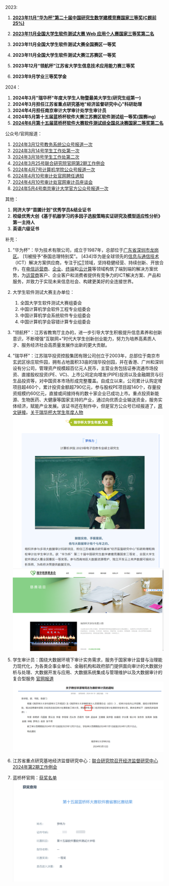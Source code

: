 2023:

1. **[2023年11月“华为杯”第二十届中国研究生数学建模竞赛国家三等奖(C题前25%)](https://cpipc.acge.org.cn//cw/detail/4/2c9080158aee323f018c0b4b1fdf71ff)**

2. **[2023年11月全国大学生软件测试大赛 Web 应用个人赛国家三等奖第二名](http://www.mooctest.org/#/home/news?id=127)**

3. **2023年11月全国大学生软件测试大赛全国赛区一等奖**

4. **2023年11月全国大学生软件测试大赛江苏赛区一等奖**

5. **2023年12月“领航杯”江苏省大学生信息技术应用能力赛三等奖**

6. **2023年9月学业三等奖学金**

2024：

1. **2024年3月"瑞华杯"年度大学生人物暨最美大学生(研究生组第一)**
1. **2024年3月担任江苏省重点研究基地"经济监督研究中心"科研助理**
1. **2024年4月担任南京审计大学审计处学生审计员**
1. **2024年5月第十五届蓝桥杯软件大赛江苏赛区软件测试组一等奖(国赛ing)**
1. **[2024年6月第十五届蓝桥杯软件大赛软件测试组全国总决赛国家二等奖第二名](https://dasai.lanqiao.cn/notices/1636)**

公众号/官网报道：

1. [2024年3月12号教务系统公众号报道一次](https://mp.weixin.qq.com/s/hKrirpjQrYH_IcoT9nYnrA?poc_token=HKKCN2ajewIMrXKk-2kkCQrITvWFEGef1rD6m673)
2. [2024年3月14号学生工作处第一次](https://xgc.nau.edu.cn/2024/0314/c3439a126090/page.htm)
3. [2024年3月18号学生工作处第二次](https://xgc.nau.edu.cn/2024/0318/c3439a126323/page.htm)
4. [2024年3月25号联合研究院官网第2期工作例会](https://jri.nau.edu.cn/2024/0325/c10286a126700/page.htm)
5. [2024年4月7号计算机学院公众号报道一次](https://mp.weixin.qq.com/s/101BBOmEMiIHJfr95c1fkQ)
6. [2024年4月10号审计处官网聘任通知](https://sjc.nau.edu.cn/2024/0410/c3418a127887/page.htm)
7. [2024年4月10号审计处官网审计员座谈会](https://sjc.nau.edu.cn/2024/0410/c3423a127883/page.htm)
8. [2024年5月4号南京审计大学官方公众号报道一次](https://mp.weixin.qq.com/s/yCAIPZt7EIwk5mvwLXItxg)


其他：

1. **同济大学“苗圃计划”优秀学员&结业证书**
1. **校级优秀大创《基于机器学习的多因子选股策略实证研究及模型适应性分析》第一主持人**
1. **英语六级证书**





补充：

1. "华为杯"：华为技术有限公司，成立于1987年，总部位于[广东省](https://baike.baidu.com/item/广东省/132473?fromModule=lemma_inlink)[深圳市](https://baike.baidu.com/item/深圳市/11044365?fromModule=lemma_inlink)[龙岗区](https://baike.baidu.com/item/龙岗区/4165824?fromModule=lemma_inlink)。 [1]被授予“泰国总理特别奖”。 [434]华为是全球领先的[信息与通信技术](https://baike.baidu.com/item/信息与通信技术/18492416?fromModule=lemma_inlink)（ICT）解决方案供应商，专注于[ICT](https://baike.baidu.com/item/ICT/32270?fromModule=lemma_inlink)领域，坚持稳健经营、持续创新、开放合作，在[电信运营商](https://baike.baidu.com/item/电信运营商/10694548?fromModule=lemma_inlink)、[企业](https://baike.baidu.com/item/企业/707680?fromModule=lemma_inlink)、[终端](https://baike.baidu.com/item/终端/15634871?fromModule=lemma_inlink)和[云计算](https://baike.baidu.com/item/云计算/9969353?fromModule=lemma_inlink)等领域构筑了端到端的解决方案优势，为[运营商](https://baike.baidu.com/item/运营商/4530550?fromModule=lemma_inlink)客户、企业客户和消费者提供有竞争力的ICT解决方案、产品和服务，并致力于实现未来信息社会、构建更美好的全连接世界。

2. 大学生软件测试大赛主办单位：
   1. 全国大学生软件测试大赛组委会
   2. 中国计算机学会软件工程专业组委会
   3. 中国计算机学会系统软件专业组委会
   4. 中国计算机学会容错计算专业组委会

3. "领航杯"：江苏省教育厅主办的，进一步引导大学生积极提升信息素养和创新意识，不断增强“互联网+”时代大学生创新创业能力，努力为培养高素质人才、服务经济社会高质量发展作出新的更大贡献。

4. "瑞华杯"：江苏瑞华投资控股集团有限公司创立于2003年，总部位于南京市玄武区徐庄软件园，拥有占地面积33亩的瑞华投创园，并在香港、广州和深圳设有分公司，管理资产规模超百亿元人民币，主营业务包括证券流通市场投资、直接股权投资(PE、VC)、上市公司定向增发(PIPE)投资以及金融期货与衍生品投资等，对中国资本市场形成完整覆盖。自成立以来，公司累计认购定增项目超460个，累计投资金额超790亿元，参与股权PE项目超140个，存量投资规模约60亿元，直接或间接持有的数十家企业已成功上市。重点投资新能源、生物医药、大健康等国家支持的产业，通过向优质企业输送资金，服务实体经济，赋能产业发展。该证书还在制作中，但是官方公众号已经报道了，[原文链接](https://mp.weixin.qq.com/s/yCAIPZt7EIwk5mvwLXItxg)。[关于瑞华杯大学生年度人物](https://www.jsrh-foundation.org.cn/project/detail/PRO20211018144806097029)![image-20240504182424436](README.assets/image-20240504182424436.png)![image-20240428185212772](README.assets/image-20240428185212772.png)

5. 学生审计员：围绕大数据环境下审计实务需求，服务于国家审计监督与治理能力现代化，为各类企事业单位、金融机构和政府部门提供面向审计的大数据分析与处理、大数据开发与应用、大数据系统集成与管理维护以及大数据审计的复合型服务 [官网报道](https://sjc.nau.edu.cn/2024/0410/c3418a127887/page.htm)![image-20240428184118409](README.assets/image-20240428184118409.png)

6. 江苏省重点研究基地经济监督研究中心：[联合研究院召开经济监督研究中心 2024年第2期工作例会](https://jri.nau.edu.cn/2024/0325/c10286a126700/page.htm) 

7. 蓝桥杯官网：[获奖名单](https://dasai.lanqiao.cn/notices/1615/)![image-20240505205231016](README.assets/image-20240505205231016.png)

   